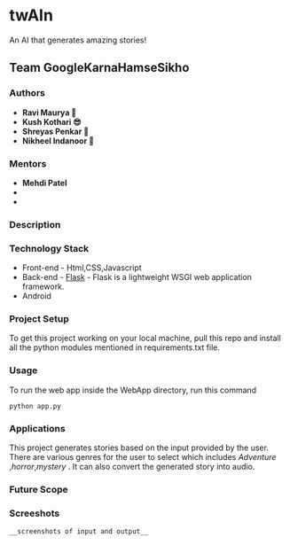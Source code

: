 # twAIn

An AI that generates amazing stories!

## Team GoogleKarnaHamseSikho

### Authors

- **Ravi Maurya 🦉**
- **Kush Kothari 😎**
- **Shreyas Penkar 🦊**
- **Nikheel Indanoor 🦅**

### Mentors
- **Mehdi Patel**
-
-

### Description







### Technology Stack
* Front-end - Html,CSS,Javascript
* Back-end - [Flask](https://flask.palletsprojects.com/en/1.1.x/) - Flask is a lightweight WSGI web application framework.
* Android 

### Project Setup
To get this project working on your local machine, pull this repo and install all the python modules mentioned in requirements.txt file. 

### Usage
To run the web app inside the WebApp directory, run this command

```
python app.py
```

### Applications
This project generates stories based on the input provided by the user. There are various genres for the user to select which includes *Adventure* ,*horror*,*mystery* .
It can also convert the generated story into audio.

### Future Scope



### Screeshots
    __screenshots of input and output__
